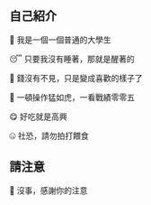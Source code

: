## 自己紹介

🥴 我是一個一個普通的大學生

😴 只要我沒有睡著，那就是醒著的

🤑 錢沒有不見，只是變成喜歡的樣子了

🤡 一頓操作猛如虎，一看戰績零零五

😋 好吃就是高興

🤐 社恐，請勿拍打餵食

## 請注意

🤔 沒事，感謝你的注意
